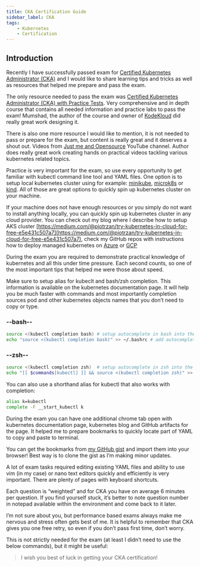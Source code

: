 ```yaml
---
title: CKA Certification Guide
sidebar_label: CKA
tags:
    - Kubernetes
    - Certification
---
```


## Introduction

Recently I have successfully passed exam for [Certified Kubernetes Administrator (CKA)](https://www.cncf.io/certification/cka/) and I would like to share learning tips and tricks as well as resources that helped me prepare and pass the exam.

The only resource needed to pass the exam was [Certified Kubernetes Administrator (CKA) with Practice Tests](https://kodekloud.com/p/certified-kubernetes-administrator-with-practice-tests). Very comprehensive and in depth course that contains all needed information and practice labs to pass the exam! Mumshad, the author of the course and owner of [KodeKloud](https://kodekloud.com/) did really great work designing it.

There is also one more resource I would like to mention, it is not needed to pass or prepare for the exam, but content is really great and it deserves a shout out. Videos from [Just me and Opensource](https://www.youtube.com/user/wenkatn/featured) YouTube channel. Author does really great work creating hands on practical videos tackling various kubernetes related topics.

Practice is very important for the exam, so use every opportunity to get familiar with kubectl command line tool and YAML files. One option is to setup local kubernetes cluster using for example: [minikube](https://kubernetes.io/docs/tasks/tools/install-minikube/), [microk8s](https://microk8s.io/docs/) or [kind](https://kind.sigs.k8s.io/). All of those are great options to quickly spin up kubernetes cluster on your machine.

If your machine does not have enough resources or you simply do not want to install anything locally, you can quickly spin up kubernetes cluster in any cloud provider. You can check out my blog where I describe how to setup AKS cluster [https://medium.com/@piotrzan/try-kubernetes-in-cloud-for-free-e5e431c507a7](https://medium.com/@piotrzan/try-kubernetes-in-cloud-for-free-e5e431c507a7), check my GitHub repos with instructions how to deploy managed kubernetes on [Azure](https://github.com/Piotr1215/terraform-aks) or [GCP](https://github.com/Piotr1215/terraform-gcp)

During the exam you are required to demonstrate practical knowledge of kubernetes and all this under time pressure. Each second counts, so one of the most important tips that helped me were those about speed.

Make sure to setup alias for kubeclt and bash/zsh completion. This information is available on the kubernetes documentation page. It will help you be much faster with commands and most importantly completion sources pod and other kubernetes objects names that you don’t need to copy or type.

<!-- select:start -->
<!-- select-menu-labels:Shell -->

### --bash--

```bash
source <(kubectl completion bash) # setup autocomplete in bash into the current shell, bash-completion package should be installed first.
echo "source <(kubectl completion bash)" >> ~/.bashrc # add autocomplete permanently to your bash shell.
```

### --zsh--

```bash
source <(kubectl completion zsh)  # setup autocomplete in zsh into the current shell
echo "[[ $commands[kubectl] ]] && source <(kubectl completion zsh)" >> ~/.zshrc # add autocomplete permanently to your zsh shell
```
<!-- select:end -->

You can also use a shorthand alias for kubectl that also works with completion:

```bash
alias k=kubectl
complete -F __start_kubectl k
```

During the exam you can have one additional chrome tab open with kubernetes documentation page, kubernetes blog and GitHub artifacts for the page. It helped me to prepare bookmarks to quickly locate part of YAML to copy and paste to terminal.

You can get the bookmarks from [my GitHub gist](https://gist.github.com/Piotr1215/016ba7218a1a949574786fb9b92382c1) and import them into your browser! Best way is to clone the gist as I’m making minor updates.

A lot of exam tasks required editing existing YAML files and ability to use vim (in my case) or nano text editors quickly and efficiently is very important. There are plenty of pages with keyboard shortcuts.

Each question is “weighted” and for CKA you have on average 6 minutes per question. If you find yourself stuck, it’s better to note question number in notepad available within the environment and come back to it later.

I’m not sure about you, but performance based exams always make me nervous and stress often gets best of me. It is helpful to remember that CKA gives you one free retry, so even if you don’t pass first time, don’t worry.

This is not strictly needed for the exam (at least I didn’t need to use the below commands), but it might be useful:

> I wish you best of luck in getting your CKA certification!
